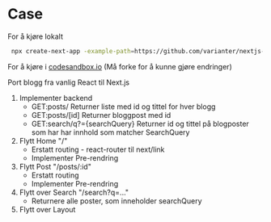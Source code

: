 # Case

For å kjøre lokalt

```sh
 npx create-next-app -example-path=https://github.com/varianter/nextjs-kurs/tree/wo-slides
```

For å kjøre i [codesandbox.io](http://var.show/online-sandbox) (Må forke for å kunne gjøre endringer)

Port blogg fra vanlig React til Next.js

1. Implementer backend
   - GET:posts/ Returner liste med id og tittel for hver blogg
   - GET:posts/\[id\] Returner bloggpost med id
   - GET:search/q?={searchQuery} Returner id og tittel på blogposter som har har innhold som matcher SearchQuery
2. Flytt Home "/"
   - Erstatt routing - react-router til next/link
   - Implementer Pre-rendring
3. Flytt Post "/posts/:id"
   - Erstatt routing
   - Implementer Pre-rendring
4. Flytt over Search "/search?q=..."
   - Returnere alle poster, som inneholder searchQuery
5. Flytt over Layout
